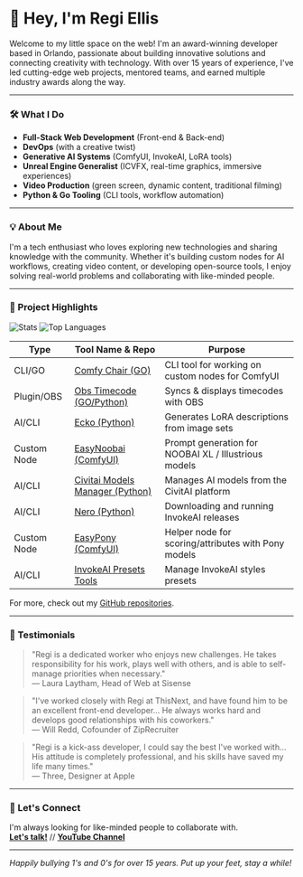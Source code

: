 # 👋 Hey, I'm Regi Ellis

Welcome to my little space on the web! I'm an award-winning developer based in Orlando, passionate about building innovative solutions and connecting creativity with technology. With over 15 years of experience, I've led cutting-edge web projects, mentored teams, and earned multiple industry awards along the way.

---

### 🛠️ What I Do

- **Full-Stack Web Development** (Front-end & Back-end)
- **DevOps** (with a creative twist)
- **Generative AI Systems** (ComfyUI, InvokeAI, LoRA tools)
- **Unreal Engine Generalist** (ICVFX, real-time graphics, immersive experiences)
- **Video Production** (green screen, dynamic content, traditional filming)
- **Python & Go Tooling** (CLI tools, workflow automation)

---

### 💡 About Me

I'm a tech enthusiast who loves exploring new technologies and sharing knowledge with the community. Whether it's building custom nodes for AI workflows, creating video content, or developing open-source tools, I enjoy solving real-world problems and collaborating with like-minded people.

---

### 🧰 Project Highlights

![Stats](https://github-readme-stats.vercel.app/api?username=regiellis&theme=vue-dark&show_icons=true&hide_border=true&count_private=true)
![Top Languages](https://github-readme-stats.vercel.app/api/top-langs/?username=regiellis&theme=vue-dark&show_icons=true&hide_border=true&layout=compact)

| Type          | Tool Name & Repo                                                                 | Purpose                                                         |
|---------------|----------------------------------------------------------------------------------|-----------------------------------------------------------------|
| CLI/GO        | [Comfy Chair (GO)](https://github.com/regiellis/comfy-chair-go)                  | CLI tool for working on custom nodes for ComfyUI                |
| Plugin/OBS    | [Obs Timecode (GO/Python)](https://github.com/regiellis/obs-timecode-go)         | Syncs & displays timecodes with OBS                             |
| AI/CLI        | [Ecko (Python)](https://github.com/regiellis/ecko-cli)                           | Generates LoRA descriptions from image sets                     |
| Custom Node   | [EasyNoobai (ComfyUI)](https://github.com/regiellis/ComfyUI-EasyNoobai)          | Prompt generation for NOOBAI XL / Illustrious models            |
| AI/CLI        | [Civitai Models Manager (Python)](https://github.com/regiellis/civitai-models-cli)| Manages AI models from the CivitAI platform                     |
| AI/CLI        | [Nero (Python)](https://github.com/regiellis/nero-cli)                           | Downloading and running InvokeAI releases                       |
| Custom Node   | [EasyPony (ComfyUI)](https://github.com/regiellis/ComfyUI-EasyPony)              | Helper node for scoring/attributes with Pony models             |
| AI/CLI        | [InvokeAI Presets Tools](https://github.com/regiellis/invokeai-presets)          | Manage InvokeAI styles presets                                  |

For more, check out my [GitHub repositories](https://github.com/regiellis).

---

### 💬 Testimonials

> "Regi is a dedicated worker who enjoys new challenges. He takes responsibility for his work, plays well with others, and is able to self-manage priorities when necessary."  
> — Laura Laytham, Head of Web at Sisense

> "I've worked closely with Regi at ThisNext, and have found him to be an excellent front-end developer... He always works hard and develops good relationships with his coworkers."  
> — Will Redd, Cofounder of ZipRecruiter

> "Regi is a kick-ass developer, I could say the best I've worked with... His attitude is completely professional, and his skills have saved my life many times."  
> — Three, Designer at Apple

---

### 🤝 Let's Connect

I'm always looking for like-minded people to collaborate with.  
**[Let's talk!](https://vcard.regiellis.com)** //
**[YouTube Channel](https://www.youtube.com/@_its.just.regi_/videos)**


---

_Happily bullying 1's and 0's for over 15 years. Put up your feet, stay a while!_  
